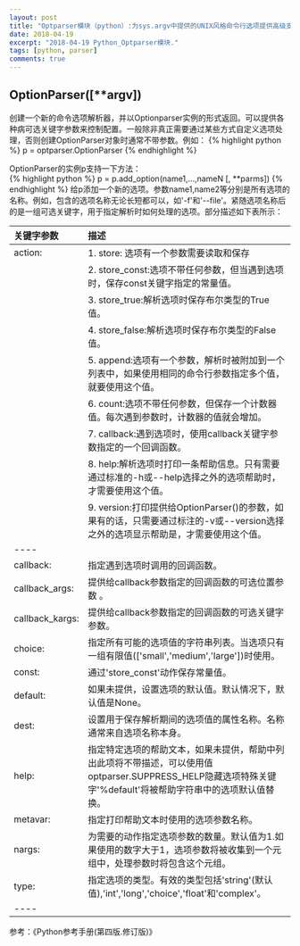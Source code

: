 ```yaml
---
layout: post
title: "Optparser模块（python）:为sys.argv中提供的UNIX风格命令行选项提供高级支持"
date: 2018-04-19
excerpt: "2018-04-19 Python_Optparser模块."
tags: [python, parser]
comments: true
---
```


## **OptionParser([\*\*argv])** 
创建一个新的命令选项解析器，并以Optionparser实例的形式返回。可以提供各种病可选关键字参数来控制配置。一般除非真正需要通过某些方式自定义选项处理，否则创建OptionParser对象时通常不带参数。例如：
{% highlight python %}
p = optparser.OptionParser
{% endhighlight %}  

OptionParser的实例p支持一下方法：  
{% highlight python %}
p = p.add_option(name1,...,nameN [, **parms])
{% endhighlight %}
给p添加一个新的选项。参数name1,name2等分别是所有选项的名称。例如，包含的选项名称无论长短都可以，如'-f'和'--file'。紧随选项名称后的是一组可选关键字，用于指定解析时如何处理的选项。部分描述如下表所示：  

|**关键字参数**|**描述**|
|:---------------|:------------------------------------------------------------------------------------------------------------------------|
|action:         |  1. store: 选项有一个参数需要读取和保存                                                                                   |
|                |  2. store_const:选项不带任何参数，但当遇到选项时，保存const关键字指定的常量值。                                              |
|                |  3. store_true:解析选项时保存布尔类型的True值。                                                                            |
|                |  4. store_false:解析选项时保存布尔类型的False值。                                                                          |
|                |  5. append:选项有一个参数，解析时被附加到一个列表中，如果使用相同的命令行参数指定多个值，就要使用这个值。                        |
|                |  6. count:选项不带任何参数，但保存一个计数器值。每次遇到参数时，计数器的值就会增加。                                           |
|                |  7. callback:遇到选项时，使用callback关键字参数指定的一个回调函数。                                                          |
|                |  8. help:解析选项时打印一条帮助信息。只有需要通过标准的-h或--help选择之外的选项帮助时，才需要使用这个值。                        |
|                |  9. version:打印提供给OptionParser()的参数，如果有的话，只需要通过标注的-v或--version选择之外的选项显示帮助是，才需要使用这个值。|
|----
|callback:       |  指定遇到选项时调用的回调函数。                                                                                             |
|callback_args:  |  提供给callback参数指定的回调函数的可选位置参数 。                                                                           |
|callback_kargs: |  提供给callback参数指定的回调函数的可选关键字参数。                                                                          |
|choice:         |  指定所有可能的选项值的字符串列表。当选项只有一组有限值(['small','medium','large'])时使用。                                    |
|const:          |  通过'store_const'动作保存常量值。                                                                                         |
|default:        |  如果未提供，设置选项的默认值。默认情况下，默认值是None。                                                                     |
|dest:           |  设置用于保存解析期间的选项值的属性名称。名称通常来自选项名称本身。                                                            |
|help:           |  指定特定选项的帮助文本，如果未提供，帮助中列出此项将不带描述，可以使用值optparser.SUPPRESS_HELP隐藏选项特殊关键字'%default'将被帮助字符串中的选项默认值替换。   |
|metavar:        |  指定打印帮助文本时使用的选项参数名称。                                                                                      |
|nargs:          |  为需要的动作指定选项参数的数量。默认值为1.如果使用的数字大于1，选项参数将被收集到一个元组中，处理参数时将包含这个元组。            |
|type:           |  指定选项的类型。有效的类型包括'string'(默认值),'int','long','choice','float'和'complex'。                                   |
|----

参考：《Python参考手册(第四版.修订版)》